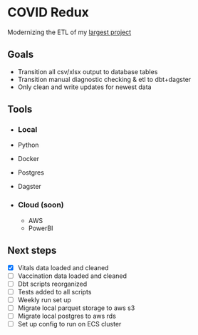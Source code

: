 # COVID Redux

Modernizing the ETL of my [largest project]("https://github.com/jeffbrennan/TexasPandemics")

## Goals

- Transition all csv/xlsx output to database tables
- Transition manual diagnostic checking & etl to dbt+dagster
- Only clean and write updates for newest data

## Tools

- ### Local
- Python
- Docker
- Postgres
- Dagster

- ### Cloud (soon)
  - AWS 
  - PowerBI

## Next steps
- [x] Vitals data loaded and cleaned
- [ ] Vaccination data loaded and cleaned
- [ ] Dbt scripts reorganized
- [ ] Tests added to all scripts
- [ ] Weekly run set up 
- [ ] Migrate local parquet storage to aws s3
- [ ] Migrate local postgres to aws rds
- [ ] Set up config to run on ECS cluster